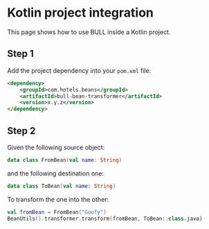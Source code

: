 <head>
    <title>Kotlin project integration</title>
</head>

# Kotlin project integration

This page shows how to use BULL inside a Kotlin project.

## Step 1

Add the project dependency into your `pom.xml` file:

```xml
<dependency>
    <groupId>com.hotels.beans</groupId>
    <artifactId>bull-bean-transformer</artifactId>
    <version>x.y.z</version>
</dependency>
```

## Step 2

Given the following source object:

```kotlin
data class FromBean(val name: String)
```

and the following destination one:

```kotlin
data class ToBean(val name: String)
```

To transform the one into the other:

```kotlin
val fromBean = FromBean("Goofy")
BeanUtils().transformer.transform(fromBean, ToBean::class.java)
```

